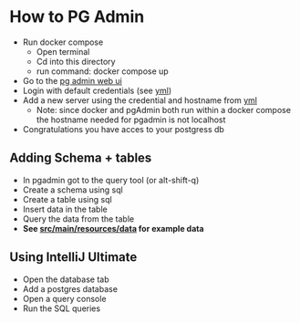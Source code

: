 # How to PG Admin

- Run docker compose
  - Open terminal
  - Cd into this directory
  - run command: docker compose up
- Go to the [pg admin web ui](http://localhost:5431)
- Login with default credentials (see [yml](docker-compose.yml))
- Add a new server using the credential and hostname from [yml](docker-compose.yml)
  - Note: since docker and pgAdmin both run within a docker compose the hostname needed for pgadmin is not localhost
- Congratulations you have acces to your postgress db

## Adding Schema + tables

- In pgadmin got to the query tool (or alt-shift-q)
- Create a schema using sql
- Create a table using sql
- Insert data in the table
- Query the data from the table
- **See [src/main/resources/data](../src/main/resources/data) for example data**

## Using IntelliJ Ultimate

- Open the database tab
- Add a postgres database
- Open a query console
- Run the SQL queries
